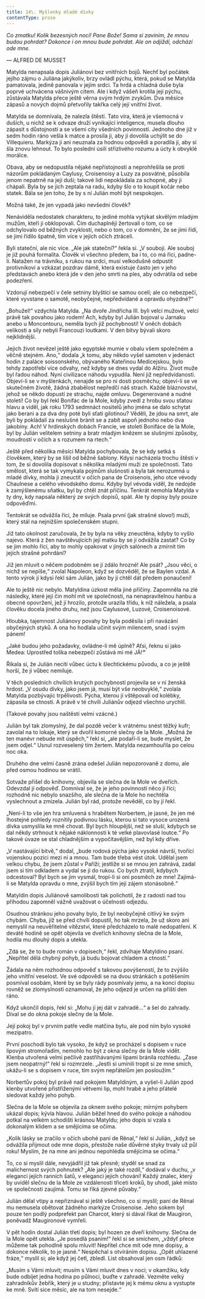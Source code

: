 ```yaml
---
title: 14\. Myšlenky mladé dívky
contentType: prose
---
```


<section>

_Co zmatku! Kolik bezesných nocí! Pane Bože! Sama si zaviním, že mnou budou pohrdat? Dokonce i on mnou bude pohrdat. Ale on odjíždí, odchází ode mne._

— ALFRED DE MUSSET

Matylda nenapsala dopis Juliánovi bez vnitřních bojů. Nechť byl počátek jejího zájmu o Juliána jakýkoliv, brzy ovládl pýchu, která, pokud se Matylda pamatovala, jedině panovala v jejím srdci. Ta hrdá a chladná duše byla poprvé uchvácena vášnivým citem. Ale i když vášeň krotila její pýchu, zůstávala Matylda přece ještě věrna svým hrdým zvykům. Dva měsíce zápasů a nových dojmů přetvořily takřka celý její vnitřní život.

Matylda se domnívala, že nalezla štěstí. Tato víra, která je všemocná v duších, u nichž se k odvaze druží vynikající inteligence, musela dlouho zápasit s důstojností a se všemi city všedních povinností. Jednoho dne již v sedm hodin ráno vešla k matce a prosila ji, aby jí dovolila uchýlit se do Villequieru. Markýza ji ani neuznala za hodnou odpovědi a poradila jí, aby si šla znovu lehnout. To bylo poslední úsilí střízlivého rozumu a úcty k obvyklé morálce.

Obava, aby se nedopustila nějaké nepřístojnosti a neprohřešila se proti názorům pokládaným Caylusy, Croisenoisy a Luzy za posvátné, působila jenom nepatrně na její duši; takové lidi nepokládala za schopné, aby ji chápali. Byla by se jich zeptala na radu, kdyby šlo o to koupit kočár nebo statek. Bála se jen toho, že by s ní Julián mohl být nespokojen.

Možná také, že jen vypadá jako nevšední člověk?

Nenáviděla nedostatek charakteru, to jediné mohla vytýkat skvělým mladým mužům, kteří ji obklopovali. Čím duchaplněji žertovali o tom, co se odchylovalo od běžných zvyklostí, nebo o tom, co v domnění, že se jimi řídí, se jimi řídilo špatně, tím více v jejích očích ztráceli.

Byli stateční, ale nic více. „Ale jak stateční?“ řekla si. „V souboji. Ale souboj je již pouhá formalita. Člověk ví všechno předem, ba i to, co má říci, padne-li. Natažen na trávníku, s rukou na srdci, musí velkodušně odpustit protivníkovi a vzkázat pozdrav dámě, která existuje často jen v jeho představách anebo která jde v den jeho smrti na ples, aby odvrátila od sebe podezření.

Vzdorují nebezpečí v čele setniny blyštící se samou ocelí; ale co nebezpečí, které vyvstane o samotě, neobyčejné, nepředvídané a opravdu ohyzdné?“

„Bohužel!“ vzdychla Matylda. „Na dvoře Jindřicha III. byli velcí mužové, velcí právě tak povahou jako rodem! Ach, kdyby byl Julián bojoval u Jarnaku anebo u Moncontouru, neměla bych již pochybností! V oněch dobách velikosti a síly nebyli Francouzi loutkami. V den bitvy bývali skoro nejklidnější.

Jejich život nevězel ještě jako egyptské mumie v obalu všem společném a věčně stejném. Ano,“ dodala „k tomu, aby někdo vyšel samoten v jedenáct hodin z paláce soissonského, obývaného Kateřinou Medicejskou, bylo tehdy zapotřebí více odvahy, než kdyby se dnes vydal do Alžíru. Život muže byl řadou náhod. Nyní civilizace náhodu vypudila. Není již nepředvídanosti. Objeví-li se v myšlenkách, nenajde se pro ni dosti posměchu; objeví-li se ve skutečném životě, žádná zbabělost nepředčí náš strach. Každé bláznovství, jehož se někdo dopustí ze strachu, najde omluvu. Degenerované a nudné století! Co by byl řekl Bonifác de la Mole, kdyby zvedl z hrobu svou sťatou hlavu a viděl, jak roku 1793 sedmnáct nositelů jeho jména se dalo schytat jako berani a za dva dny poté byli sťati gilotinou? Věděli, že jdou na smrt, ale byli by pokládali za neslušné bránit se a zabít aspoň jednoho nebo dva jakobíny. Ach! V hrdinských dobách Francie, ve století Bonifáce de la Mole, byl by Julián velitelem setniny a bratr mladým knězem se slušnými způsoby, moudrostí v očích a s rozumem na rtech.“

Ještě před několika měsíci Matylda pochybovala, že se kdy setká s člověkem, který by se lišil od běžné šablony. Kdysi nacházela trochu štěstí v tom, že si dovolila dopisovat s několika mladými muži ze společnosti. Tato smělost, která se tak vymykala pojmům slušnosti a byla tak nerozumná u mladé dívky, mohla ji zneuctít v očích pana de Croisenois, jeho otce vévody Chaulnese a celého vévodského domu. Kdyby byl vévoda viděl, že nedojde k zamýšlenému sňatku, byl by chtěl znát příčinu. Tenkrát nemohla Matylda v ty dny, kdy napsala některý ze svých dopisů, spát. Ale ty dopisy byly pouze odpověďmi.

Tentokrát se odvážila říci, že miluje. Psala první (jak strašné slovo!) muži, který stál na nejnižším společenském stupni.

Již tato okolnost zaručovala, že by byla na věky zneuctěna, kdyby to vyšlo najevo. Která z žen navštěvujících její matku by se jí odvážila zastat? Co by se jim mohlo říci, aby to mohly opakovat v jiných salónech a zmírnit tím jejich strašné pohrdání?

Již jen mluvit o něčem podobném se jí zdálo hrozné! Ale psát? „Jsou věci, o nichž se nepíše,“ zvolal Napoleon, když se dozvěděl, že se Baylen vzdal. A tento výrok jí kdysi řekl sám Julián, jako by jí chtěl dát předem ponaučení!

Ale to ještě nic nebylo. Matyldina úzkost měla jiné příčiny. Zapomněla na zlé následky, které její čin mohl mít ve společnosti, na nenapravitelnou hanbu a obecné opovržení, jež jí hrozilo, protože urazila třídu, k níž náležela, a psala člověku docela jiného druhu, než jsou Caylusové, Luzové, Croisenoisové.

Hloubka, tajemnost Juliánovy povahy by byla poděsila i při navázání obyčejných styků. A ona ho hodlala učinit svým milencem, snad i svým pánem!

„Jaké budou jeho požadavky, ovládne-li mě úplně? Aťsi, řeknu si jako Medea: Uprostřed tolika nebezpečí zůstává mi mé JÁ!**_“_**

Říkala si, že Julián necítí vůbec úctu k šlechtickému původu, a co je ještě horší, že ji vůbec nemiluje.

V těch posledních chvílích krutých pochybností projevila se v ní ženská hrdost. „V osudu dívky, jako jsem já, musí být vše neobvyklé,“ zvolala Matylda pozbývajíc trpělivosti. Pýcha, kterou jí vštěpovali od kolébky, zápasila se ctností. A právě v té chvíli Juliánův odjezd všechno urychlil.

(Takové povahy jsou naštěstí velmi vzácné.)

Julián byl tak zlomyslný, že dal pozdě večer k vrátnému snést těžký kufr; zavolal na to lokaje, který se dvořil komorné slečny de la Mole. „Možná že ten manévr nebude mít úspěch,“ řekl si, „ale podaří-li se, bude myslet, že jsem odjel.“ Usnul rozveselený tím žertem. Matylda nezamhouřila po celou noc oka.

Druhého dne velmi časně zrána odešel Julián nepozorovaně z domu, ale před osmou hodinou se vrátil.

Sotvaže přišel do knihovny, objevila se slečna de la Mole ve dveřích. Odevzdal jí odpověď. Domníval se, že je jeho povinností něco jí říci; rozhodně nic nebylo snazšího, ale slečna de la Mole ho nechtěla vyslechnout a zmizela. Julián byl rád, protože nevěděl, co by jí řekl.

„Není-li to vše jen hra smluvená s hrabětem Norbertem, je jasné, že jen mé lhostejné pohledy roznítily podivnou lásku, kterou si tato vysoce urozená dívka usmyslila ke mně chovat. Byl bych hloupější, než se sluší, kdybych se dal někdy strhnout k nějaké náklonnosti k té velké plavovlasé loutce.“ Po takové úvaze se stal chladnějším a vypočítavějším, než byl kdy dříve.

„V nastávající bitvě,“ dodal, „bude rodová pýcha jako vysoké návrší, tvořící vojenskou pozici mezi ní a mnou. Tam bude třeba vést útok. Udělal jsem velkou chybu, že jsem zůstal v Paříži; jestliže si se mnou jen zahrává, zadal jsem si tím odkladem a vydal se jí do rukou. Co bych ztratil, kdybych odcestoval? Byl bych se jim vysmál, tropí-li si oni posměch ze mne! Zajímá-li se Matylda opravdu o mne, zvýšil bych tím její zájem stonásobně.“

Matyldin dopis Juliánově samolibosti tak polichotil, že z radosti nad tou příhodou zapomněl vážně uvažovat o účelnosti odjezdu.

Osudnou stránkou jeho povahy bylo, že byl neobyčejně citlivý ke svým chybám. Chyba, jíž se před chvílí dopustil, ho tak mrzela, že už skoro ani nemyslil na neuvěřitelné vítězství, které předcházelo to malé nedopatření. K deváté hodině se opět objevila ve dveřích knihovny slečna de la Mole, hodila mu dlouhý dopis a utekla.

„Zdá se, že to bude román v dopisech,“ řekl, zdvíhaje Matyldino psaní. „Nepřítel dělá chybný pohyb, já budu bojovat chladem a ctností.“

Žádala na něm rozhodnou odpověď s takovou povýšeností, že to zvýšilo jeho vnitřní veselost. Ve své odpovědi se na dvou stránkách s potěšením posmíval osobám, které by se byly rády posmívaly jemu, a na konci dopisu rovněž se zlomyslností oznamoval, že jeho odjezd je určen na příští den ráno.

Když ukončil dopis, řekl si: „Mohu jí jej dát v zahradě…“ a šel do zahrady. Díval se do okna pokoje slečny de la Mole.

Její pokoj byl v prvním patře vedle matčina bytu, ale pod ním bylo vysoké mezipatro.

První poschodí bylo tak vysoko, že když se procházel s dopisem v ruce lipovým stromořadím, nemohlo ho být z okna slečny de la Mole vidět. Klenba utvořená velmi pečlivě zastřihávanými lipami bránila rozhledu. „Zase jsem neopatrný!“ řekl si rozmrzele. „Jestli si umínili tropit si ze mne smích, ukážu-li se s dopisem v ruce, tím svým nepřátelům jen posloužím.“

Norbertův pokoj byl právě nad pokojem Matyldiným, a vyšel-li Julián zpod klenby utvořené přistřiženými větvemi lip, mohl hrabě a jeho přátelé sledovat každý jeho pohyb.

Slečna de la Mole se objevila za oknem svého pokoje; mírným pohybem ukázal dopis; kývla hlavou. Julián běžel hned do svého pokoje a náhodou potkal na velkém schodišti krásnou Matyldu; jeho dopis si vzala s dokonalým klidem a se smějícíma se očima.

„Kolik lásky se zračilo v očích ubohé paní de Rênal,“ řekl si Julián, „když se odvážila přijmout ode mne dopis, přestože naše důvěrné styky trvaly už půl roku! Myslím, že na mne ani jednou nepohlédla smějícíma se očima.“

To, co si myslil dále, nevyjádřil již tak přesně; styděl se snad za malichernost svých pohnutek? „Ale jaký je také rozdíl,“ dodával v duchu, „v eleganci jejích ranních šatů, v eleganci jejich chování! Každý znalec, který by uviděl slečnu de la Mole ze vzdálenosti třiceti kroků, by uhodl, jaké místo ve společnosti zaujímá. Tomu se říká zjevné půvaby.“

Julián dělal vtipy a nepřiznával si ještě všechno, co si myslil; paní de Rênal mu nemusela obětovat žádného markýze Croisenoise. Jeho sokem byl pouze ten podlý podprefekt pan Charcot, který si dával říkat de Maugiron, poněvadž Maugironové vymřeli.

V pět hodin dostal Julián třetí dopis; byl hozen ze dveří knihovny. Slečna de la Mole opět utekla. „Je posedlá psaním!“ řekl si se smíchem, „vždyť přece můžeme tak pohodlně spolu mluvit! Nepřítel chce mít ode mne dopisy, a dokonce několik, to je jasné.“ Nespěchal s otvíráním dopisu. „Opět uhlazené fráze,“ myslil si; ale když jej četl, zbledl. List obsahoval jen osm řádků:

„Musím s Vámi mluvit; musím s Vámi mluvit dnes v noci; v okamžiku, kdy bude odbíjet jedna hodina po půlnoci, buďte v zahradě. Vezměte velký zahradníkův žebřík, který je u studny; přistavte jej k mému oknu a vystupte ke mně. Svítí sice měsíc, ale na tom nesejde.“

</section>
